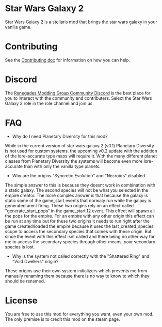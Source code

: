 # Star Wars Galaxy 2

Star Wars Galaxy 2 is a stellaris mod that brings the star wars galaxy in your vanilla game.

# Contributing

See the [Contributing doc](https://gitlab.com/renegades-modding-group/star-wars-galaxy-2/-/blob/master/CONTRIBUTING.md) for information on how you can help.

# Discord

The [Renegades Modding Group Community Discord](https://discord.gg/4xfQ78sPpm) is the best place for you to interact with the community and contributers. Select the Star Wars Galaxy 2 role in the role channel and join us.

# FAQ

- Why do I need Planetary Diversity for this mod?

While in the current version of star wars galaxy 2 (v0.1) Planetary Diversity is not used for custom systems, the upcoming v0.2 update with the addition of the lore-accurate type maps will require it. With the many different planet classes from Planetary Diversity the systems will become even more lore-accurate than with only the vanilla type planets.

- Why are the origins "Syncretic Evolution" and "Necroids" disabled

The simple answer to this is because they doesnt work in combination with a static galaxy. The second species will not be what you selected in the empire creator.
The more complex answer is that because the galaxy is static some of the game_start events that normaly run while the galaxy is generated arent firing. These two origins rely on an effect called "generate_start_pops" in the game_start.12 event. This effect will spawn all the pops for the empire. For an empire with any other origin this effect can be run at any time but for these two origins it needs to run right after the game created/loaded the empire because it uses the last_created_species scope to access the secondary species that comes with these origin. But since the event with this effect isnt called and there being no other way for me to access the secondary species through other means, your secondary species is lost.

- Why is the system not called correctly with the "Shattered Ring" and "Void Dwellers" origin?

These origins use their own system initializers which prevents me from manually renaming them because there is no way to know to which they should be renamed.

# License

You are free to use this mod for everything you want, even your own mod. The only premise is to credit this mod on the steam page.
